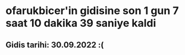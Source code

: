 # ofarukbicer'in gidisine son 1 gun 7 saat 10 dakika 39 saniye kaldi

## Gidis tarihi: 30.09.2022 :(